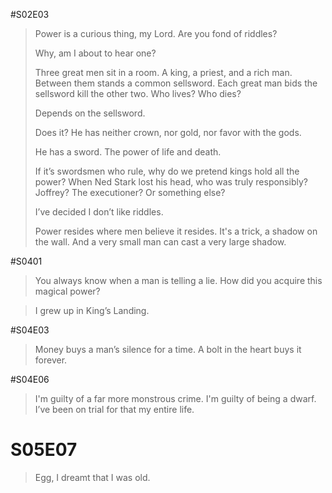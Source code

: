 #S02E03

> Power is a curious thing, my Lord. 
> Are you fond of riddles?
>
> Why, am I about to hear one?
>
> Three great men sit in a room. A king, a priest, and a rich man. Between them stands a common sellsword. Each great man bids the sellsword kill the other two. Who lives? Who dies?
>
> Depends on the sellsword.
>
> Does it? He has neither crown, nor gold, nor favor with the gods.
>
> He has a sword. The power of life and death.
>
> If it’s swordsmen who rule, why do we pretend kings hold all the power? When Ned Stark lost his head, who was truly responsibly? Joffrey? The executioner? Or something else?
>
> I’ve decided I don’t like riddles.
>
> Power resides where men believe it resides. It's a trick, a shadow on the wall. And a very small man can cast a very large shadow.

#S0401
> You always know when a man is telling a lie. How did you acquire this magical power?

> I grew up in King’s Landing.

#S04E03
> Money buys a man’s silence for a time. A bolt in the heart buys it forever.

#S04E06
> I'm guilty of a far more monstrous crime. I'm guilty of being a dwarf. I’ve been on trial for that my entire life.

# S05E07
> Egg, I dreamt that I was old.
